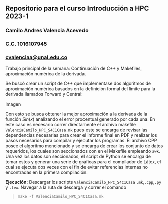 ## Repositorio para el curso Introducción a HPC 2023-1
### Camilo Andres Valencia Acevedo
### C.C. 1016107945
### cvalenciaa@unal.edu.co

Trabajo principal de la semana: Continuación de C++ y Makefiles, aproximación numérica de la derivada.

Se buscó crear un script de C++ que implementase dos algoritmos de aproximación numérica basados en la definición formal del límite para la derivada llamados Forward y Central:

Imagen

Con esto se busca obtener la mejor aproximación a la derivada de la función $Sin(x)$ analizando el error procentual generado por cada una. En este caso es necesario correr directamente el archivo makefile `ValenciaCamilo_HPC_S4C1Casa.mk` pues este se encarga de revisar las dependencias necesarias para crear el informe final en PDF y realizar los pasos necesarios para compilar y ejecutar los programas. El archivo CPP posee el algoritmo mencionado y se encarga de crear los conjunto de datos requeridos, los cuales son seccionados con en el Makefile empleando `awk`. Una vez los datos son seccionados, el script de Python se encarga de tomar estos y generar una serie de gráficas para el compilador de Látex, el cual se ejecuta dos veces con el fin de evitar referencias internas no encontradas en la primera compilación. 

**Ejecución:** Descargar los scripts `ValenciaCamilo_HPC_S4C1Casa` `.mk`,`.cpp`,`.py` y  `.tex`. Navegar a la ruta de descarga y correr el comando
>`make -f ValenciaCamilo_HPC_S4C1Casa.mk`

